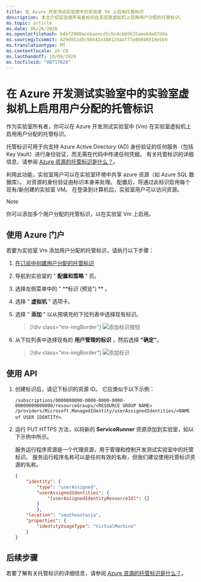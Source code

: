 ```yaml
---
title: 在 Azure 开发测试实验室中的实验室 Vm 上启用托管标识
description: 本文介绍实验室所有者如何在实验室虚拟机上启用用户分配的托管标识。
ms.topic: article
ms.date: 06/26/2020
ms.openlocfilehash: b4bf2900acebaeecd5cbc4cb65635aee6de87dda
ms.sourcegitcommit: 829d951d5c90442a38012daaf77e86046018e5b9
ms.translationtype: MT
ms.contentlocale: zh-CN
ms.lasthandoff: 10/09/2020
ms.locfileid: "88717620"
---
```

# <a name="enable-user-assigned-managed-identities-on-lab-virtual-machines-in-azure-devtest-labs"></a>在 Azure 开发测试实验室中的实验室虚拟机上启用用户分配的托管标识
作为实验室所有者，你可以在 Azure 开发测试实验室中 (Vm) 在实验室虚拟机上启用用户分配的托管标识。

托管标识可用于向支持 Azure Active Directory (AD) 身份验证的任何服务（包括 Key Vault）进行身份验证，而无需在代码中传递任何凭据。 有关托管标识的详细信息，请参阅 [Azure 资源的托管标识是什么？](../active-directory/managed-identities-azure-resources/overview.md)。

利用此功能，实验室用户可以在实验室环境中共享 azure 资源（如 Azure SQL 数据库）。 对资源的身份验证由标识本身来处理。 配置后，将通过此标识启用每个现有/新创建的实验室 VM。 在登录到计算机后，实验室用户可以访问资源。

> [!NOTE]
> 你可以添加多个用户分配的托管标识，以在实验室 Vm 上启用。

## <a name="use-azure-portal"></a>使用 Azure 门户
若要为实验室 Vm 添加用户分配的托管标识，请执行以下步骤：

1. [在订阅中创建用户分配的托管标识](../active-directory/managed-identities-azure-resources/how-to-manage-ua-identity-portal.md#create-a-user-assigned-managed-identity)
1. 导航到实验室的 " **配置和策略** " 页。
1. 选择左侧菜单中的 " **标识 (预览") ** 。
1. 选择 " **虚拟机** " 选项卡。
1. 选择 " **添加** " 以从预填充的下拉列表中选择现有标识。 

    > [!div class="mx-imgBorder"]
    > ![添加标识按钮](./media/enable-managed-identities-lab-vms/add-identity-button.png)
1. 从下拉列表中选择现有的 **用户管理的标识** ，然后选择 **"确定"**。 

    > [!div class="mx-imgBorder"]
    > ![添加标识](./media/enable-managed-identities-lab-vms/add-identity.png)

## <a name="use-api"></a>使用 API

1.  创建标识后，请记下标识的资源 ID。 它应类似于以下示例： 

    `/subscriptions/0000000000-0000-0000-0000-00000000000000/resourceGroups/<RESOURCE GROUP NAME> /providers/Microsoft.ManagedIdentity/userAssignedIdentities/<NAME of USER IDENTITY>`.
2. 运行 PUT HTTPS 方法，以将新的 **ServiceRunner** 资源添加到实验室，如以下示例中所示。 

    服务运行程序资源是一个代理资源，用于管理和控制开发测试实验室中的托管标识。 服务运行程序名称可以是任何有效的名称，但我们建议使用托管标识资源的名称。

    ```json
    {
        "identity": {
            "type": "userAssigned",
            "userAssignedIdentities": { 
                "[userAssignedIdentityResourceId]": {}
            }
            },
        "location": "southeastasia",
        "properties": {
            "identityUsageType": "VirtualMachine"
        }
    }
    ```

## <a name="next-steps"></a>后续步骤
若要了解有关托管标识的详细信息，请参阅 [Azure 资源的托管标识是什么？](../active-directory/managed-identities-azure-resources/overview.md)。







